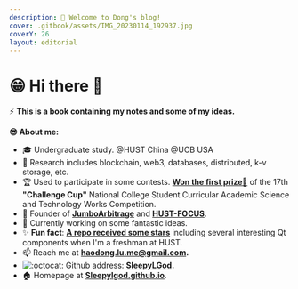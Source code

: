 ```yaml
---
description: 🎉 Welcome to Dong's blog!
cover: .gitbook/assets/IMG_20230114_192937.jpg
coverY: 26
layout: editorial
---
```


# 😁 Hi there 👋

⚡ **This is a book containing my notes and some of my ideas.**

**😎 About me:**

* 🎓 Undergraduate study. @HUST China  @UCB USA
* 🔭 Research includes blockchain, web3, databases, distributed, k-v storage, etc.
* 🏆 Used to participate in some contests. [**Won the first prize🥇**](http://mse.hust.edu.cn/info/1180/11133.htm) of the 17th **"Challenge Cup"** National College Student Curricular Academic Science and Technology Works Competition.
* 👑 Founder of [**JumboArbitrage**](https://github.com/JumboArbitrage) and [**HUST-FOCUS**](https://github.com/HUST-FOCUS).
* 🌈 Currently working on some fantastic ideas.
* ✨ **Fun fact**: [**A repo received some stars**](https://github.com/SleepyLGod/qwidget-demo) including several interesting Qt components when I'm a freshman at HUST.
* 📫 Reach me at [**haodong.lu.me@gmail.com**](mailto:haodong.lu.me@gmail.com)**.**
* <img src="https://github.githubassets.com/images/icons/emoji/octocat.png" alt=":octocat:" data-size="line"> Github address: [**SleepyLGod**](https://github.com/SleepyLGod)**.**
* 🏠 Homepage at [**Sleepylgod.github.io**](https://sleepylgod.github.io/).
